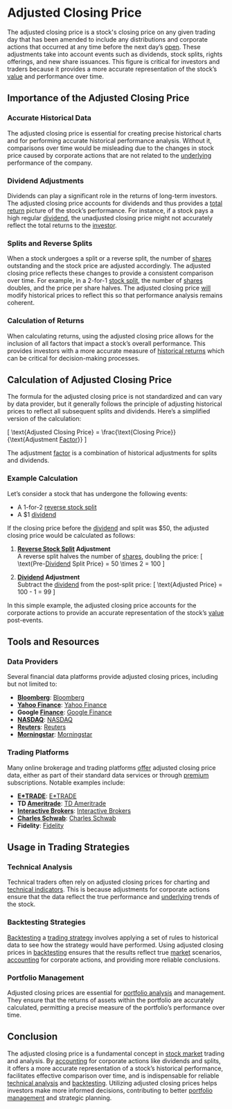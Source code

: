# Adjusted Closing Price

The adjusted closing price is a stock's closing price on any given trading day that has been amended to include any distributions and corporate actions that occurred at any time before the next day’s [open](../o/open.md). These adjustments take into account events such as dividends, stock splits, rights offerings, and new share issuances. This figure is critical for investors and traders because it provides a more accurate representation of the stock’s [value](../v/value.md) and performance over time.

## Importance of the Adjusted Closing Price

### Accurate Historical Data
The adjusted closing price is essential for creating precise historical charts and for performing accurate historical performance analysis. Without it, comparisons over time would be misleading due to the changes in stock price caused by corporate actions that are not related to the [underlying](../u/underlying.md) performance of the company.

### Dividend Adjustments
Dividends can play a significant role in the returns of long-term investors. The adjusted closing price accounts for dividends and thus provides a [total return](../t/total_return.md) picture of the stock’s performance. For instance, if a stock pays a high regular [dividend](../d/dividend.md), the unadjusted closing price might not accurately reflect the total returns to the [investor](../i/investor.md).

### Splits and Reverse Splits
When a stock undergoes a split or a reverse split, the number of [shares](../s/shares.md) outstanding and the stock price are adjusted accordingly. The adjusted closing price reflects these changes to provide a consistent comparison over time. For example, in a 2-for-1 [stock split](../s/stock_split.md), the number of [shares](../s/shares.md) doubles, and the price per share halves. The adjusted closing price [will](../w/will.md) modify historical prices to reflect this so that performance analysis remains coherent.

### Calculation of Returns
When calculating returns, using the adjusted closing price allows for the inclusion of all factors that impact a stock’s overall performance. This provides investors with a more accurate measure of [historical returns](../h/historical_returns.md) which can be critical for decision-making processes.

## Calculation of Adjusted Closing Price

The formula for the adjusted closing price is not standardized and can vary by data provider, but it generally follows the principle of adjusting historical prices to reflect all subsequent splits and dividends. Here’s a simplified version of the calculation:

\[ \text{Adjusted Closing Price} = \frac{\text{Closing Price}}{\text{Adjustment [Factor](../f/factor.md)}} \]

The adjustment [factor](../f/factor.md) is a combination of historical adjustments for splits and dividends. 

### Example Calculation

Let’s consider a stock that has undergone the following events:
- A 1-for-2 [reverse stock split](../r/reverse_stock_split.md)
- A $1 [dividend](../d/dividend.md)

If the closing price before the [dividend](../d/dividend.md) and split was $50, the adjusted closing price would be calculated as follows:

1. **[Reverse Stock Split](../r/reverse_stock_split.md) Adjustment**  
   A reverse split halves the number of [shares](../s/shares.md), doubling the price:
   \[ \text{Pre-[Dividend](../d/dividend.md) Split Price} = 50 \times 2 = 100 \]

2. **[Dividend](../d/dividend.md) Adjustment**  
   Subtract the [dividend](../d/dividend.md) from the post-split price:
   \[ \text{Adjusted Price} = 100 - 1 = 99 \]

In this simple example, the adjusted closing price accounts for the corporate actions to provide an accurate representation of the stock’s [value](../v/value.md) post-events.

## Tools and Resources

### Data Providers

Several financial data platforms provide adjusted closing prices, including but not limited to:

- **[Bloomberg](../b/bloomberg.md)**: [Bloomberg](https://www.bloomberg.com)
- **[Yahoo Finance](../y/yahoo_finance.md)**: [Yahoo Finance](https://finance.yahoo.com)
- **Google [Finance](../f/finance.md)**: [Google Finance](https://www.google.com/finance)
- **[NASDAQ](../n/nasdaq.md)**: [NASDAQ](https://www.nasdaq.com)
- **[Reuters](../r/reuters.md)**: [Reuters](https://www.reuters.com)
- **[Morningstar](../m/morningstar.md)**: [Morningstar](https://www.morningstar.com)

### Trading Platforms
Many online brokerage and trading platforms [offer](../o/offer.md) adjusted closing price data, either as part of their standard data services or through [premium](../p/premium.md) subscriptions. Notable examples include:

- **[E*TRADE](../e/e_trade.md)**: [E*TRADE](https://www.etrade.com)
- **TD [Ameritrade](../a/ameritrade.md)**: [TD Ameritrade](https://www.tdameritrade.com)
- **[Interactive Brokers](../i/interactive_brokers.md)**: [Interactive Brokers](https://www.interactivebrokers.com)
- **[Charles Schwab](../c/charles_schwab.md)**: [Charles Schwab](https://www.schwab.com)
- **Fidelity**: [Fidelity](https://www.fidelity.com)

## Usage in Trading Strategies

### Technical Analysis
Technical traders often rely on adjusted closing prices for charting and [technical indicators](../t/technical_indicator.md). This is because adjustments for corporate actions ensure that the data reflect the true performance and [underlying](../u/underlying.md) trends of the stock.

### Backtesting Strategies
[Backtesting](../b/backtesting.md) a [trading strategy](../t/trading_strategy.md) involves applying a set of rules to historical data to see how the strategy would have performed. Using adjusted closing prices in [backtesting](../b/backtesting.md) ensures that the results reflect true [market](../m/market.md) scenarios, [accounting](../a/accounting.md) for corporate actions, and providing more reliable conclusions.

### Portfolio Management
Adjusted closing prices are essential for [portfolio analysis](../p/portfolio_analysis.md) and management. They ensure that the returns of assets within the portfolio are accurately calculated, permitting a precise measure of the portfolio’s performance over time.

## Conclusion

The adjusted closing price is a fundamental concept in [stock market](../s/stock_market.md) trading and analysis. By [accounting](../a/accounting.md) for corporate actions like dividends and splits, it offers a more accurate representation of a stock’s historical performance, facilitates effective comparison over time, and is indispensable for reliable [technical analysis](../t/technical_analysis.md) and [backtesting](../b/backtesting.md). Utilizing adjusted closing prices helps investors make more informed decisions, contributing to better [portfolio management](../p/par.md) and strategic planning.